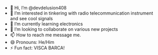 - 👋 Hi, I’m @devdelusion408
- 👀 I’m interested in tinkering with radio telecommunication instrument and see cool signals
- 🌱 I’m currently learning electronics
- 💞️ I’m looking to collaborate on various new projects
- 📫 How to reach me message me.
- 😄 Pronouns: He/Him
- ⚡ Fun fact: VISCA BARCA!

<!---
devdelusion408/devdelusion408 is a ✨ special ✨ repository because its `README.md` (this file) appears on your GitHub profile.
You can click the Preview link to take a look at your changes.
--->
